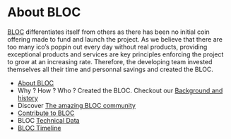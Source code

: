 # About BLOC

[BLOC](https://bloc.money) differentiates itself from others as there has been no initial coin offering made to fund and launch the project. As we believe that there are too many ico’s poppin out every day without real products, providing exceptional products and services are key principles enforcing the project to grow at an increasing rate. Therefore, the developing team invested themselves all their time and personnal savings and created the BLOC.

* [About BLOC](About-BLOC.md)
* Why ? How ? Who ? Created the BLOC. Checkout our [Background and history](Background-and-History.md)
* Discover [The amazing BLOC community](Community.md)
* [Contribute to BLOC](Contributing.md)
* BLOC [Technical Data](Technical-Data.md)
* [BLOC Timeline](Timeline.md)